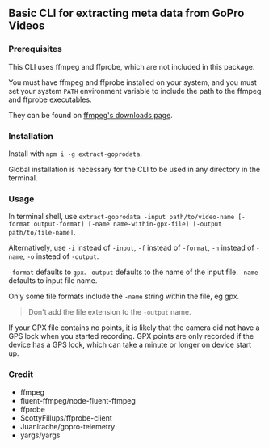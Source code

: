 ## Basic CLI for extracting meta data from GoPro Videos
### Prerequisites
This CLI uses ffmpeg and ffprobe, which are not included in this package.

You must have ffmpeg and ffprobe installed on your system, and you must set your system `PATH` environment variable to include the
path to the ffmpeg and ffprobe executables.

They can be found on [ffmpeg's downloads page](https://ffmpeg.org/download.html).

### Installation
Install with `npm i -g extract-goprodata`.

Global installation is necessary for the CLI to be used in any directory in the terminal.

### Usage
In terminal shell, use `extract-goprodata -input path/to/video-name [-format output-format] [-name name-within-gpx-file] [-output path/to/file-name]`.

Alternatively, use `-i` instead of `-input`, `-f` instead of `-format`, `-n` instead of `-name`, `-o` instead of `-output`.

`-format` defaults to `gpx`. `-output` defaults to the name of the input file. `-name` defaults to input file name.

Only some file formats include the `-name` string within the file, eg gpx.

> Don't add the file extension to the `-output` name.

If your GPX file contains no points, it is likely that the camera did not have a GPS lock when you started recording. 
GPX points are only recorded if the device has a GPS lock, which can take a minute or longer on device start up.

### Credit
- ffmpeg
- fluent-ffmpeg/node-fluent-ffmpeg
- ffprobe
- ScottyFillups/ffprobe-client
- JuanIrache/gopro-telemetry
- yargs/yargs